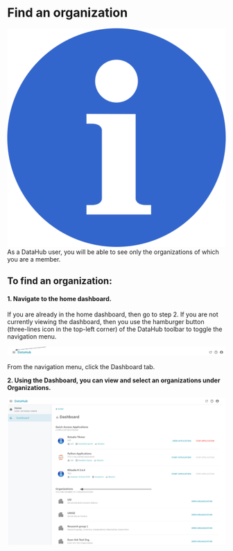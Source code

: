 # Find an organization

![](../../.gitbook/assets/info_simple.svg.png)As a DataHub user, you will be able to see only the organizations of which you are a member.

## To find an organization:

#### 1. Navigate to the home dashboard.

If you are already in the home dashboard, then go to step 2. If you are not currently viewing the dashboard, then you use the hamburger button \(three-lines icon in the top-left corner\) of the DataHub toolbar to toggle the navigation menu.

![](../../.gitbook/assets/screen-shot-2019-09-25-at-3.05.33-pm-2.png)

 From the navigation menu, click the Dashboard tab.

**2. Using the Dashboard, you can view and select an organizations under Organizations.**

![](../../.gitbook/assets/screen-shot-2019-09-25-at-3.10.48-pm-2.png)



